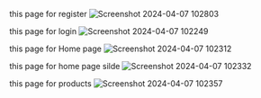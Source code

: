 this page for register
![Screenshot 2024-04-07 102803](https://github.com/AbdullahMohammed55/small-project-js/assets/141630784/f9c8f27e-14fa-429f-98d5-91f1fbc20fa4)

this page for login
![Screenshot 2024-04-07 102249](https://github.com/AbdullahMohammed55/small-project-js/assets/141630784/c3a48218-be6c-4d00-91b1-2f720ba7b180)

this page for Home page
![Screenshot 2024-04-07 102312](https://github.com/AbdullahMohammed55/small-project-js/assets/141630784/cbc7a8ec-e35a-48f4-b714-7b0624ff3f0e)

this page for home page silde
![Screenshot 2024-04-07 102332](https://github.com/AbdullahMohammed55/small-project-js/assets/141630784/bdfaea99-8920-4699-8701-49951134d133)

this page for products 
![Screenshot 2024-04-07 102357](https://github.com/AbdullahMohammed55/small-project-js/assets/141630784/86ab1de9-cc3b-4217-9f97-38019736683a)
